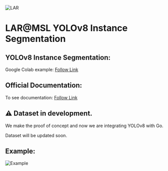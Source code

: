 ![LAR](https://github.com/MSL-LAR-MinhoTeam/2TDP/blob/main/Images/git_msl_YOLO.png)
# LAR@MSL YOLOv8 Instance Segmentation

## YOLOv8 Instance Segmentation:
Google Colab example: [Follow Link](https://colab.research.google.com/gist/josecomartins/8091faa58b21a951b12658f64687b8e6/msl_yolov8.ipynb)

## Official Documentation:
To see documentation: [Follow Link](https://docs.ultralytics.com/)

## ⚠️ Dataset in development.

We make the proof of concept and now we are integrating YOLOv8 with Go. 

Dataset will be updated soon.

## Example:
![Example](https://github.com/MSL-LAR-MinhoTeam/2TDP/blob/main/Yolo/example.jpg)
